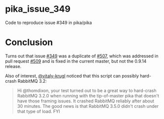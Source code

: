 # pika_issue_349
Code to reproduce issue #349 in pika/pika

# Conclusion
Turns out that issue [#349](https://github.com/pika/pika/issues/349) was a duplicate of [#507](https://github.com/pika/pika/issues/507), which was addressed in pull request [#509](https://github.com/pika/pika/pull/509) and is fixed in the current master, but not the 0.9.14 release.

Also of interest, [@vitaly-krugl](https://github.com/vitaly-krugl) noticed that this script can possibly hard-crash RabbitMQ 3.2:

>Hi @thomdixon, your test turned out to be a great way to hard-crash RabbitMQ 3.2.0 when running with the tip-of-master pika that doesn't have those framing issues. It crashed RabbitMQ reliably after about 30 minutes. The good news is that RabbitMQ 3.5.0 didn't crash under that type of load. FYI
